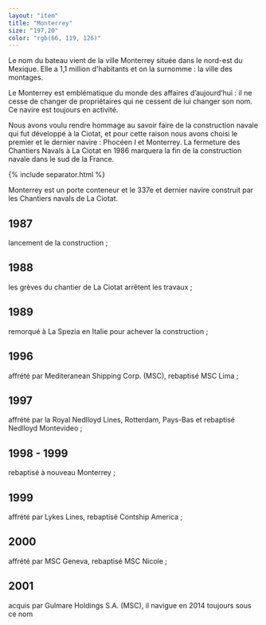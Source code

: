 ```yaml
---
layout: "item"
title: "Monterrey"
size: "197,20"
color: "rgb(66, 119, 126)"
---
```


Le nom du bateau vient de la ville Monterrey située dans le nord-est du Mexique. Elle a 1,1 million d'habitants et on la surnomme : la ville des montages. 

Le Monterrey est emblématique du monde des affaires d’aujourd’hui : il ne cesse de changer de propriétaires qui ne cessent de lui changer son nom. Ce navire est toujours en activité. 

Nous avons voulu rendre hommage au savoir faire de la construction navale qui fut développé à la Ciotat, et pour cette raison nous avons choisi le premier et le dernier navire : Phocéen I et Monterrey. La fermeture des Chantiers Navals à La Ciotat en 1986 marquera la fin de la construction navale dans le sud de la France. 

{% include separator.html %}

Monterrey est un porte conteneur et le 337e et dernier navire construit par les Chantiers navals de La Ciotat. 

1987
------------

lancement de la construction ; 
1988
------------

les grèves du chantier de La Ciotat arrêtent les travaux ;

1989
------------

remorqué à La Spezia en Italie pour achever la construction ;

1996
------------

affrété par Mediteranean Shipping Corp. (MSC), rebaptisé MSC Lima ;

1997
------------

affrété par la Royal Nedlloyd Lines, Rotterdam, Pays-Bas et rebaptisé Nedlloyd Montevideo ;

1998 - 1999 
------------

rebaptisé à nouveau Monterrey ;

1999
------------

affrété par Lykes Lines, rebaptisé Contship America ;

2000
------------

affrété par MSC Geneva, rebaptisé MSC Nicole ;

2001
------------

acquis par Gulmare Holdings S.A. (MSC), il navigue en 2014 toujours sous ce nom